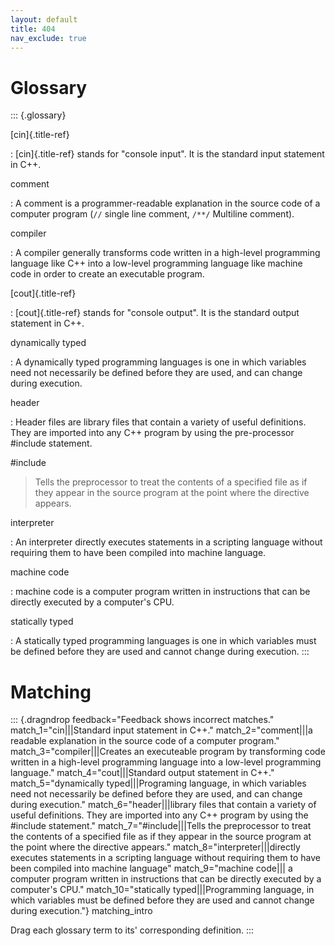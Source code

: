 ```yaml
---
layout: default
title: 404
nav_exclude: true
---
```


# Glossary

::: {.glossary}

[cin]{.title-ref}

:   [cin]{.title-ref} stands for \"console input\". It is the standard
    input statement in C++.

comment

:   A comment is a programmer-readable explanation in the source code of
    a computer program (`//` single line comment, `/**/` Multiline
    comment).

compiler

:   A compiler generally transforms code written in a high-level
    programming language like C++ into a low-level programming language
    like machine code in order to create an executable program.

[cout]{.title-ref}

:   [cout]{.title-ref} stands for \"console output\". It is the standard
    output statement in C++.

dynamically typed

:   A dynamically typed programming languages is one in which variables
    need not necessarily be defined before they are used, and can change
    during execution.

header

:   Header files are library files that contain a variety of useful
    definitions. They are imported into any C++ program by using the
    pre-processor \#include statement.

\#include

> Tells the preprocessor to treat the contents of a specified file as if
> they appear in the source program at the point where the directive
> appears.

interpreter

:   An interpreter directly executes statements in a scripting language
    without requiring them to have been compiled into machine language.

machine code

:   machine code is a computer program written in instructions that can
    be directly executed by a computer\'s CPU.

statically typed

:   A statically typed programming languages is one in which variables
    must be defined before they are used and cannot change during
    execution.
:::

# Matching

::: {.dragndrop feedback="Feedback shows incorrect matches." match_1="cin|||Standard input statement in C++." match_2="comment|||a readable explanation  in the source code of a computer program." match_3="compiler|||Creates an executeable program by transforming code written in a high-level programming language into a low-level programming language." match_4="cout|||Standard output statement in C++." match_5="dynamically typed|||Programing language, in which variables need not necessarily be defined before they are used, and can change during execution." match_6="header|||library files that contain a variety of useful definitions. They are imported into any C++ program by using the #include statement." match_7="#include|||Tells the preprocessor to treat the contents of a specified file as if they appear in the source program at the point where the directive appears." match_8="interpreter|||directly executes statements in a scripting language without requiring them to have been compiled into machine language" match_9="machine code||| a computer program written in instructions that can be directly executed by a computer's CPU." match_10="statically typed|||Programming language,  in which variables must be defined before they are used and cannot change during execution."}
matching_intro

Drag each glossary term to its\' corresponding definition.
:::

